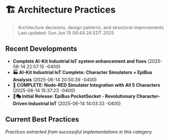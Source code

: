 # 🏗️ Architecture Practices

> Architecture decisions, design patterns, and structural improvements
> Last updated: Sun Jun 15 09:44:24 EDT 2025

## Recent Developments

- **Complete AI-Kit Industrial IoT system enhancement and fixes** (2025-06-14 22:57:15 -0400)
- **🏭 AI-Kit Industrial IoT Complete: Character Simulators + EpiBus Analysis** (2025-06-14 20:50:39 -0400)
- **🎉 COMPLETE: Node-RED Simulator Integration with All 5 Characters** (2025-06-14 15:37:23 -0400)
- **🚀🎭 Initial Release: EpiBus PocketSocket - Revolutionary Character-Driven Industrial IoT** (2025-06-14 14:03:33 -0400)
## Current Best Practices

*Practices extracted from successful implementations in this category*
